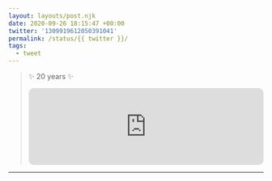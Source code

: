 ```yaml
---
layout: layouts/post.njk
date: 2020-09-26 18:15:47 +00:00
twitter: '1309919612050391041'
permalink: /status/{{ twitter }}/
tags: 
  - tweet
---
```


> ✨ 20 years ✨
> 
> <iframe style="border-radius:10px" src="https://open.spotify.com/embed/album/2c33qDDUaE3wvolW7OoPEA?utm_source=generator&theme=0" width="100%" height="152" frameBorder="0" allowfullscreen="" allow="autoplay; clipboard-write; encrypted-media; fullscreen; picture-in-picture" loading="lazy"></iframe>

---
